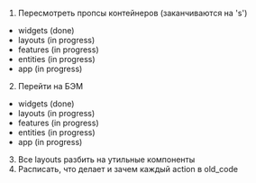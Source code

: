 1. Пересмотреть пропсы контейнеров (заканчиваются на 's')

- widgets (done)
- layouts (in progress)
- features (in progress)
- entities (in progress)
- app (in progress)

2. Перейти на БЭМ

- widgets (done)
- layouts (in progress)
- features (in progress)
- entities (in progress)
- app (in progress)

3. Все layouts разбить на утильные компоненты
4. Расписать, что делает и зачем каждый action в old_code
